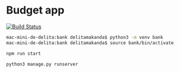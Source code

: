 # Budget app
[![Build Status](https://travis-ci.org/delitamakanda/banky.svg?branch=master)](https://travis-ci.org/delitamakanda/banky)


``` bash
mac-mini-de-delita:bank delitamakanda$ python3 -m venv bank 
mac-mini-de-delita:bank delitamakanda$ source bank/bin/activate
```

``` bash
npm run start
```


``` bash
python3 manage.py runserver
```
